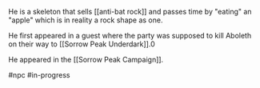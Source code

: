 He is a skeleton that sells [[anti-bat rock]] and passes time by "eating" an "apple" which is in reality a rock shape as one.

He first appeared in a guest where the party was supposed to kill Aboleth on their way to [[Sorrow Peak Underdark]].0

He appeared in the [[Sorrow Peak Campaign]].

#npc #in-progress 


